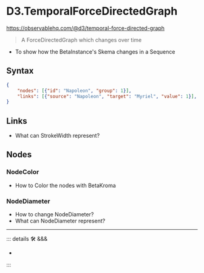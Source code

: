 # D3.TemporalForceDirectedGraph

<https://observablehq.com/@d3/temporal-force-directed-graph>

> A ForceDirectedGraph which changes over time

- To show how the BetaInstance's Skema changes in a Sequence

## Syntax

```json
{
    "nodes": [{"id": "Napoleon", "group": 1}],
    "links": [{"source": "Napoleon", "target": "Myriel", "value": 1}],
}
```

## Links

- What can StrokeWidth represent?

## Nodes

### NodeColor

- How to Color the nodes with BetaKroma

### NodeDiameter

- How to change NodeDiameter?
- What can NodeDiameter represent?

---

<!-- =================================================== -->
<!-- =================================================== -->
<!-- =================================================== -->
<!-- =================================================== -->
<!-- =================================================== -->
::: details 🛠 <dev>&&&</dev>

-

:::

